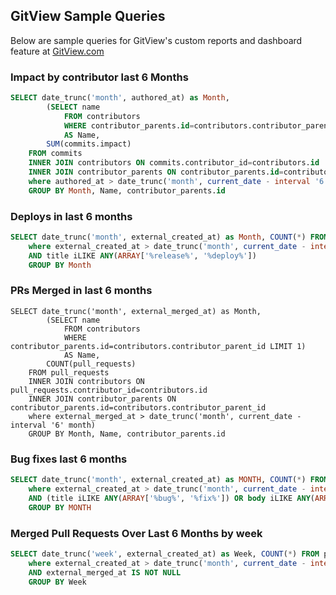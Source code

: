## GitView Sample Queries

Below are sample queries for GitView's custom reports and dashboard feature at [GitView.com](https://gitview.com)

### Impact by contributor last 6 Months

```sql
SELECT date_trunc('month', authored_at) as Month,
        (SELECT name
            FROM contributors
            WHERE contributor_parents.id=contributors.contributor_parent_id LIMIT 1)
            AS Name,
        SUM(commits.impact)
    FROM commits
    INNER JOIN contributors ON commits.contributor_id=contributors.id
    INNER JOIN contributor_parents ON contributor_parents.id=contributors.contributor_parent_id
    where authored_at > date_trunc('month', current_date - interval '6' month)
    GROUP BY Month, Name, contributor_parents.id
```

### Deploys in last 6 months

```sql
SELECT date_trunc('month', external_created_at) as Month, COUNT(*) FROM pull_requests
    where external_created_at > date_trunc('month', current_date - interval '6' month)
    AND title iLIKE ANY(ARRAY['%release%', '%deploy%'])
    GROUP BY Month
```

### PRs Merged in last 6 months

```
SELECT date_trunc('month', external_merged_at) as Month,
        (SELECT name
            FROM contributors
            WHERE contributor_parents.id=contributors.contributor_parent_id LIMIT 1)
            AS Name,
        COUNT(pull_requests)
    FROM pull_requests
    INNER JOIN contributors ON pull_requests.contributor_id=contributors.id
    INNER JOIN contributor_parents ON contributor_parents.id=contributors.contributor_parent_id
    where external_merged_at > date_trunc('month', current_date - interval '6' month)
    GROUP BY Month, Name, contributor_parents.id
```

### Bug fixes last 6 months

```sql
SELECT date_trunc('month', external_created_at) as MONTH, COUNT(*) FROM pull_requests
    where external_created_at > date_trunc('month', current_date - interval '6' month)
    AND (title iLIKE ANY(ARRAY['%bug%', '%fix%']) OR body iLIKE ANY(ARRAY['%bug%', '%fix%']))
    GROUP BY MONTH
```


### Merged Pull Requests Over Last 6 Months by week

```sql
SELECT date_trunc('week', external_created_at) as Week, COUNT(*) FROM pull_requests
    where external_created_at > date_trunc('month', current_date - interval '6' month)
    AND external_merged_at IS NOT NULL
    GROUP BY Week
```
